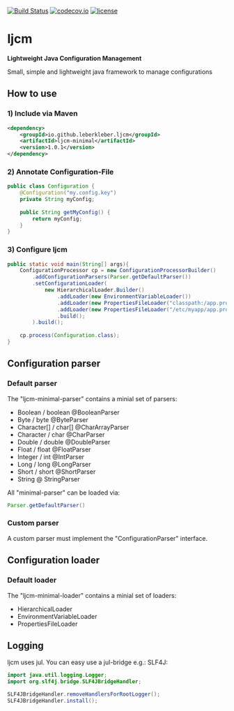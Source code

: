 [![Build Status](https://travis-ci.org/leberKleber/ljcm.svg?branch=master)](https://travis-ci.org/leberKleber/ljcm)
[![codecov.io](https://codecov.io/github/leberKleber/ljcm/coverage.svg?branch=master)](https://codecov.io/github/leberKleber)
[![license](https://img.shields.io/github/license/leberkleber/ljcm.svg)]()
# ljcm 
**Lightweight Java Configuration Management**

Small, simple and lightweight java framework to manage configurations

## How to use
### 1) Include via Maven
```xml
<dependency>
    <groupId>io.github.leberkleber.ljcm</groupId>
    <artifactId>ljcm-minimal</artifactId>
    <version>1.0.1</version>
</dependency>
```
### 2) Annotate Configuration-File
```java
public class Configuration {
    @Configuration("my.config.key")
    private String myConfig;
    
    public String getMyConfig() {
        return myConfig;
    }
}
```
### 3) Configure ljcm
```java
public static void main(String[] args){
    ConfigurationProcessor cp = new ConfigurationProcessorBuilder()
        .addConfigurationParsers(Parser.getDefaultParser())
        .setConfigurationLoader(
            new HierarchicalLoader.Builder()
                .addLoader(new EnvironmentVariableLoader())
                .addLoader(new PropertiesFileLoader("classpath:/app.properties"))
                .addLoader(new PropertiesFileLoader("/etc/myapp/app.properties"))
                .build();
        ).build();
          
    cp.process(Configuration.class);
}
```
## Configuration parser
### Default parser
The "ljcm-minimal-parser" contains a minial set of parsers:
- Boolean / boolean @BooleanParser
- Byte / byte @ByteParser
- Character[] / char[] @CharArrayParser
- Character / char @CharParser
- Double / double @DoubleParser
- Float / float @FloatParser
- Integer / int @IntParser
- Long / long @LongParser
- Short / short @ShortParser
- String @ StringParser

All "minimal-parser" can be loaded via:
```java
Parser.getDefaultParser()
```
### Custom parser
A custom parser must implement the "ConfigurationParser" interface.

## Configuration loader
### Default loader
The "ljcm-minimal-loader" contains a minial set of loaders:
- HierarchicalLoader
- EnvironmentVariableLoader
- PropertiesFileLoader

## Logging

ljcm uses jul. You can easy use a jul-bridge e.g.:
SLF4J:
```java
import java.util.logging.Logger;
import org.slf4j.bridge.SLF4JBridgeHandler;

SLF4JBridgeHandler.removeHandlersForRootLogger();
SLF4JBridgeHandler.install();
```
